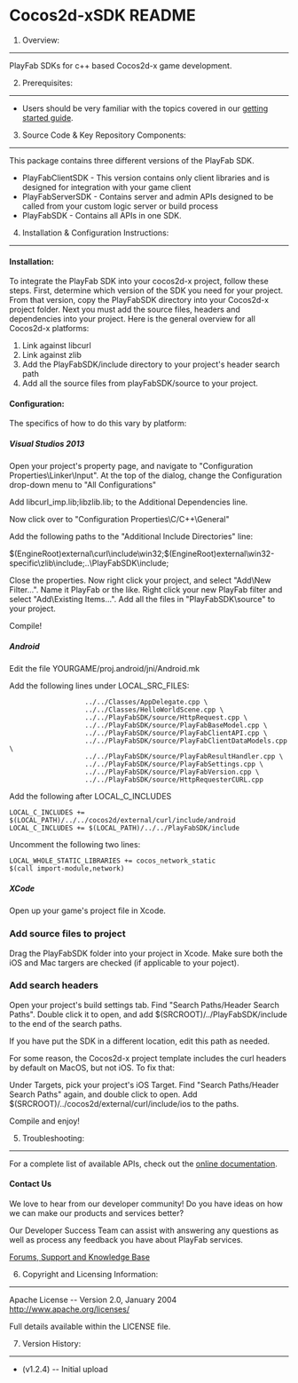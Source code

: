 Cocos2d-xSDK README
========
1. Overview:
----
PlayFab SDKs for c++ based Cocos2d-x game development.

2. Prerequisites:
----
* Users should be very familiar with the topics covered in our [getting started guide](https://playfab.com/getting-started).

3. Source Code & Key Repository Components:
----
This package contains three different versions of the PlayFab SDK. 

* PlayFabClientSDK - This version contains only client libraries and is designed for integration with your game client
* PlayFabServerSDK - Contains server and admin APIs designed to be called from your custom logic server or build process
* PlayFabSDK - Contains all APIs in one SDK.

4. Installation & Configuration Instructions:
----
#### Installation:
To integrate the PlayFab SDK into your cocos2d-x project, follow these steps. First, determine which version of the SDK you need for your project. From that version, copy the PlayFabSDK directory into your Cocos2d-x project folder. Next you must add the source files, headers and dependencies into your project. Here is the general overview for all Cocos2d-x platforms:

1. Link against libcurl
2. Link against zlib
3. Add the PlayFabSDK/include directory to your project's header search path
4. Add all the source files from playFabSDK/source to your project.

#### Configuration:
The specifics of how to do this vary by platform:

##### Visual Studios 2013

Open your project's property page, and navigate to "Configuration Properties\Linker\Input". At the top of the dialog, change the Configuration drop-down menu to "All Configurations"

Add libcurl_imp.lib;libzlib.lib; to the Additional Dependencies line.

Now click over to "Configuration Properties\C/C++\General"

Add the following paths to the "Additional Include Directories" line:

$(EngineRoot)external\curl\include\win32;$(EngineRoot)external\win32-specific\zlib\include;..\PlayFabSDK\include;

Close the properties. Now right click your project, and select "Add\New Filter...". Name it PlayFab or the like. Right click your new PlayFab filter and select "Add\Existing Items...". Add all the files in "PlayFabSDK\source" to your project.

Compile!

##### Android

Edit the file YOURGAME/proj.android/jni/Android.mk

Add the following lines under LOCAL_SRC_FILES:

```
                   ../../Classes/AppDelegate.cpp \
                   ../../Classes/HelloWorldScene.cpp \
				   ../../PlayFabSDK/source/HttpRequest.cpp \
				   ../../PlayFabSDK/source/PlayFabBaseModel.cpp \
				   ../../PlayFabSDK/source/PlayFabClientAPI.cpp \
				   ../../PlayFabSDK/source/PlayFabClientDataModels.cpp \
				   ../../PlayFabSDK/source/PlayFabResultHandler.cpp \
				   ../../PlayFabSDK/source/PlayFabSettings.cpp \
				   ../../PlayFabSDK/source/PlayFabVersion.cpp \
				   ../../PlayFabSDK/source/HttpRequesterCURL.cpp
```

Add the following after LOCAL_C_INCLUDES

```
LOCAL_C_INCLUDES += $(LOCAL_PATH)/../../cocos2d/external/curl/include/android
LOCAL_C_INCLUDES += $(LOCAL_PATH)/../../PlayFabSDK/include
```

Uncomment the following two lines:

```
LOCAL_WHOLE_STATIC_LIBRARIES += cocos_network_static
$(call import-module,network)
```

##### XCode

Open up your game's project file in Xcode. 

### Add source files to project

Drag the PlayFabSDK folder into your project in Xcode. Make sure both the iOS and Mac targers are checked (if applicable to your poject).

### Add search headers

Open your project's build settings tab. Find "Search Paths/Header Search Paths". Double click it to open, and add $(SRCROOT)/../PlayFabSDK/include to the end of the search paths.

If you have put the SDK in a different location, edit this path as needed.

For some reason, the Cocos2d-x project template includes the curl headers by default on MacOS, but not iOS. To fix that:

Under Targets, pick your project's iOS Target. Find "Search Paths/Header Search Paths" again, and double click to open. Add $(SRCROOT)/../cocos2d/external/curl/include/ios to the paths.

Compile and enjoy!

5. Troubleshooting:
----
For a complete list of available APIs, check out the [online documentation](http://api.playfab.com/Documentation/).

#### Contact Us
We love to hear from our developer community! 
Do you have ideas on how we can make our products and services better? 

Our Developer Success Team can assist with answering any questions as well as process any feedback you have about PlayFab services.

[Forums, Support and Knowledge Base](https://support.playfab.com/support/home)


6. Copyright and Licensing Information:
----
  Apache License -- 
  Version 2.0, January 2004
  http://www.apache.org/licenses/

  Full details available within the LICENSE file.

7. Version History:
----
* (v1.2.4) -- Initial upload

